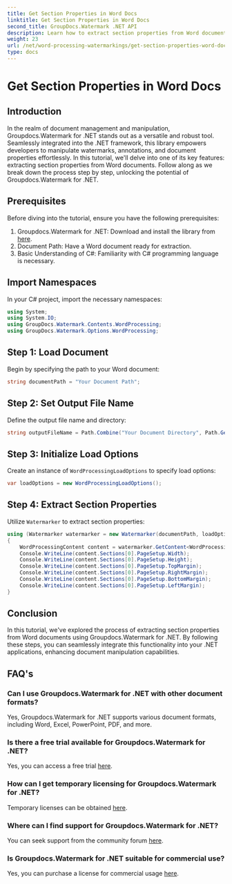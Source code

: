 ```yaml
---
title: Get Section Properties in Word Docs
linktitle: Get Section Properties in Word Docs
second_title: GroupDocs.Watermark .NET API
description: Learn how to extract section properties from Word documents using Groupdocs.Watermark for .NET. Enhance your document manipulation capabilities effortlessly.
weight: 23
url: /net/word-processing-watermarkings/get-section-properties-word-docs/
type: docs
---
```

# Get Section Properties in Word Docs

## Introduction
In the realm of document management and manipulation, Groupdocs.Watermark for .NET stands out as a versatile and robust tool. Seamlessly integrated into the .NET framework, this library empowers developers to manipulate watermarks, annotations, and document properties effortlessly. In this tutorial, we'll delve into one of its key features: extracting section properties from Word documents. Follow along as we break down the process step by step, unlocking the potential of Groupdocs.Watermark for .NET.
## Prerequisites
Before diving into the tutorial, ensure you have the following prerequisites:
1. Groupdocs.Watermark for .NET: Download and install the library from [here](https://releases.groupdocs.com/Watermark/net/).
2. Document Path: Have a Word document ready for extraction.
3. Basic Understanding of C#: Familiarity with C# programming language is necessary.

## Import Namespaces
In your C# project, import the necessary namespaces:
```csharp
using System;
using System.IO;
using GroupDocs.Watermark.Contents.WordProcessing;
using GroupDocs.Watermark.Options.WordProcessing;
```
## Step 1: Load Document
Begin by specifying the path to your Word document:
```csharp
string documentPath = "Your Document Path";
```
## Step 2: Set Output File Name
Define the output file name and directory:
```csharp
string outputFileName = Path.Combine("Your Document Directory", Path.GetFileName(documentPath));
```
## Step 3: Initialize Load Options
Create an instance of `WordProcessingLoadOptions` to specify load options:
```csharp
var loadOptions = new WordProcessingLoadOptions();
```
## Step 4: Extract Section Properties
Utilize `Watermarker` to extract section properties:
```csharp
using (Watermarker watermarker = new Watermarker(documentPath, loadOptions))
{
    WordProcessingContent content = watermarker.GetContent<WordProcessingContent>();
    Console.WriteLine(content.Sections[0].PageSetup.Width);
    Console.WriteLine(content.Sections[0].PageSetup.Height);
    Console.WriteLine(content.Sections[0].PageSetup.TopMargin);
    Console.WriteLine(content.Sections[0].PageSetup.RightMargin);
    Console.WriteLine(content.Sections[0].PageSetup.BottomMargin);
    Console.WriteLine(content.Sections[0].PageSetup.LeftMargin);
}
```

## Conclusion
In this tutorial, we've explored the process of extracting section properties from Word documents using Groupdocs.Watermark for .NET. By following these steps, you can seamlessly integrate this functionality into your .NET applications, enhancing document manipulation capabilities.
## FAQ's
### Can I use Groupdocs.Watermark for .NET with other document formats?
Yes, Groupdocs.Watermark for .NET supports various document formats, including Word, Excel, PowerPoint, PDF, and more.
### Is there a free trial available for Groupdocs.Watermark for .NET?
Yes, you can access a free trial [here](https://releases.groupdocs.com/).
### How can I get temporary licensing for Groupdocs.Watermark for .NET?
Temporary licenses can be obtained [here](https://purchase.groupdocs.com/temporary-license/).
### Where can I find support for Groupdocs.Watermark for .NET?
You can seek support from the community forum [here](https://forum.groupdocs.com/c/watermark/19).
### Is Groupdocs.Watermark for .NET suitable for commercial use?
Yes, you can purchase a license for commercial usage [here](https://purchase.groupdocs.com/buy).
